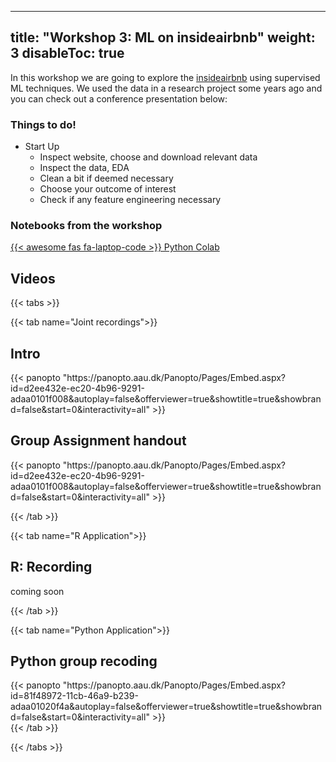 
---
title: "Workshop 3: ML on insideairbnb"
weight: 3
disableToc: true
---


In this workshop we are going to explore the [insideairbnb](http://insideairbnb.com/) using supervised ML techniques.
We used the data in a research project some years ago and you can check out a conference presentation below:

### Things to do!

- Start Up
  - Inspect website, choose and download relevant data
  - Inspect the data, EDA
  - Clean a bit if deemed necessary
  - Choose your outcome of interest
  - Check if any feature engineering necessary

### Notebooks from the workshop

[{{< awesome fas fa-laptop-code >}} Python Colab](https://colab.research.google.com/github/SDS-AAU/SDS-master/master/M1/Notebooks/workshops/M1%2821%29_W3_nb_py.ipynb)




<!---
### Schedule for the workshop

| Time        | Activity                                                              |
|-------------|-----------------------------------------------------------------------|
| 9:10-9:45   | Work in groups on Dimensionality reduction |
| 10:00-10:15 | Explore issues and discuss                |
| 10:15-11:00 | Work in groups on Clustering questions                                                 |
| 11:10-11:45 | Discuss solutions and explore alternative analyses split                                          |
| 11:45-12:00 | Hand out Peergrade assignment                                         |                                    |


## In class Notebooks

* R team [:::: HERE ::::](https://sds-aau.github.io/SDS-2021/workshops/2021/M1_workshop2_UML_R.nb.html)

--->


## Videos

{{< tabs >}}

{{< tab name="Joint recordings">}}
  <h2>Intro</h2>
  {{< panopto  "https://panopto.aau.dk/Panopto/Pages/Embed.aspx?id=d2ee432e-ec20-4b96-9291-adaa0101f008&autoplay=false&offerviewer=true&showtitle=true&showbrand=false&start=0&interactivity=all" >}}

 <h2>Group Assignment handout</h2>
  {{< panopto  "https://panopto.aau.dk/Panopto/Pages/Embed.aspx?id=d2ee432e-ec20-4b96-9291-adaa0101f008&autoplay=false&offerviewer=true&showtitle=true&showbrand=false&start=0&interactivity=all" >}}


{{< /tab >}}



{{< tab name="R Application">}}
<div>

  <h2>R: Recording</h2>
 
 coming soon

</div>
{{< /tab >}}



{{< tab name="Python Application">}}
<div>
  
  
  <h2>Python group recoding </h2>
  {{< panopto "https://panopto.aau.dk/Panopto/Pages/Embed.aspx?id=81f48972-11cb-46a9-b239-adaa01020f4a&autoplay=false&offerviewer=true&showtitle=true&showbrand=false&start=0&interactivity=all" >}}
</div>
{{< /tab >}}

{{< /tabs >}}


